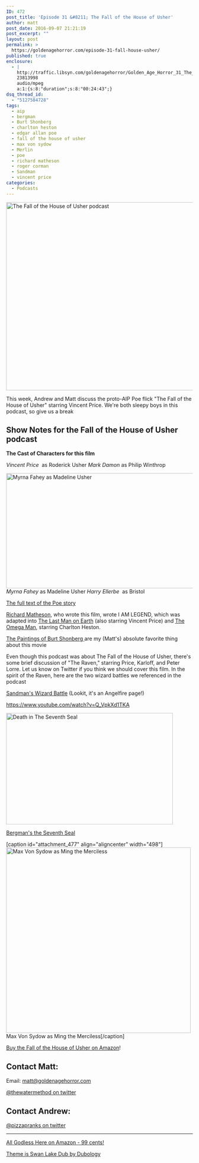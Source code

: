 ```yaml
---
ID: 472
post_title: 'Episode 31 &#8211; The Fall of the House of Usher'
author: matt
post_date: 2016-09-07 21:21:19
post_excerpt: ""
layout: post
permalink: >
  https://goldenagehorror.com/episode-31-fall-house-usher/
published: true
enclosure:
  - |
    http://traffic.libsyn.com/goldenagehorror/Golden_Age_Horror_31_The_Fall_of_the_House_of_Usher.mp3
    23813998
    audio/mpeg
    a:1:{s:8:"duration";s:8:"00:24:43";}
dsq_thread_id:
  - "5127584728"
tags:
  - aip
  - bergman
  - Burt Shonberg
  - charlton heston
  - edgar allan poe
  - fall of the house of usher
  - max von sydow
  - Merlin
  - poe
  - richard matheson
  - roger corman
  - Sandman
  - vincent price
categories:
  - Podcasts
---
```

<img class="aligncenter wp-image-473 size-large" src="http://goldenagehorror.com/wp-content/uploads/2016/09/maxresdefault-1024x768.jpg" alt="The Fall of the House of Usher podcast" width="676" height="507" />

This week, Andrew and Matt discuss the proto-AIP Poe flick "The Fall of the House of Usher" starring Vincent Price. We're both sleepy boys in this podcast, so give us a break

<!--more-->
<h2>Show Notes for the Fall of the House of Usher podcast</h2>
<strong>The Cast of Characters for this film</strong>

<em> Vincent Price</em>  as Roderick Usher
<em>Mark Damon</em> as Philip Winthrop

<img class="aligncenter size-full wp-image-474" src="http://goldenagehorror.com/wp-content/uploads/2016/09/the-fall-of-the-house-of-usher_vincent-price_1.jpg" alt="Myrna Fahey as Madeline Usher" width="580" height="310" />
<em>Myrna Fahey</em> as Madeline Usher
<em>Harry Ellerbe</em>  as Bristol

<a href="http://www.gutenberg.org/ebooks/932">The full text of the Poe story</a>

<a href="http://amzn.to/2c9UHs7">Richard Matheson</a>, who wrote this film, wrote I AM LEGEND, which was adapted into <a href="http://www.imdb.com/title/tt0058700/">The Last Man on Earth</a> (also starring Vincent Price) and <a href="https://en.wikipedia.org/wiki/The_Omega_Man">The Omega Man</a>, starring Charlton Heston.

<a href="http://www.burtshonberg.com/paintings.htm">The Paintings of Burt Shonberg </a>are my (Matt's) absolute favorite thing about this movie

Even though this podcast was about The Fall of the House of Usher, there's some brief discussion of "The Raven," starring Price, Karloff, and Peter Lorre. Let us know on Twitter if you think we should cover this film. In the spirit of the Raven, here are the two wizard battles we referenced in the podcast

<a href="http://www.angelfire.com/wa/ComicMan/Script2.html">Sandman's Wizard Battle</a> (Lookit, it's an Angelfire page!)

https://www.youtube.com/watch?v=Q_VpkXd1TKA

<img class="aligncenter size-full wp-image-476" src="http://goldenagehorror.com/wp-content/uploads/2016/09/seal_big_death-1.jpg" alt="Death in The Seventh Seal" width="450" height="300" />

<a href="https://en.wikipedia.org/wiki/The_Seventh_Seal">Bergman's the Seventh Seal</a>

[caption id="attachment_477" align="aligncenter" width="498"]<img class="size-full wp-image-477" src="http://goldenagehorror.com/wp-content/uploads/2016/09/ming.jpeg" alt="Max Von Sydow as Ming the Merciless" width="498" height="500" /> Max Von Sydow as Ming the Merciless[/caption]

<a href="http://amzn.to/2cCU9wB">Buy the Fall of the House of Usher on Amazon</a>!
<h2>Contact Matt:</h2>
Email: <a href="mailto:matt@goldenagehorror.com">matt@goldenagehorror.com</a>

<a href="https://twitter.com/thewatermethod">@thewatermethod on twitter</a>
<h2>Contact Andrew:</h2>
<a href="https://twitter.com/pizzapranks">@pizzapranks on twitter</a>

<hr />

<a href="http://amzn.to/2bda082">All Godless Here on Amazon - 99 cents!</a>

<a href="https://soundcloud.com/dubology-2/du-swan-lake-dub">Theme is Swan Lake Dub by Dubology</a>
